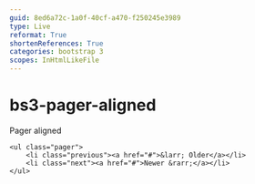 ```yaml
---
guid: 8ed6a72c-1a0f-40cf-a470-f250245e3989
type: Live
reformat: True
shortenReferences: True
categories: bootstrap 3
scopes: InHtmlLikeFile
---
```


# bs3-pager-aligned

Pager aligned

```
<ul class="pager">
    <li class="previous"><a href="#">&larr; Older</a></li>
    <li class="next"><a href="#">Newer &rarr;</a></li>
</ul>
```
